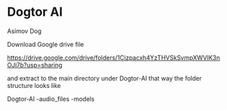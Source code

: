 # Dogtor AI
 Asimov Dog


Download Google drive file 

https://drive.google.com/drive/folders/1Cizpacxh4YzTHVSkSvmpXWVIK3nOJi7b?usp=sharing

and extract to the main directory under Dogtor-AI that way the folder structure looks like

Dogtor-AI
 -audio_files
 -models
 
